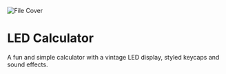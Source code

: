 ![File Cover](https://res.cloudinary.com/dewmpixcd/image/upload/v1731959949/github/calculator_kduiuy.jpg)

# LED Calculator

A fun and simple calculator with a vintage LED display, styled keycaps and sound effects.
